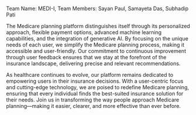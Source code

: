 Team Name: MEDI-I,
Team Members:
Sayan Paul,
Samayeta Das,
Subhadip Pati

The Medicare planning platform distinguishes itself through its personalized approach, flexible payment options, advanced machine learning capabilities, and the integration of generative AI. By focusing on the unique needs of each user, we simplify the Medicare planning process, making it accessible and user-friendly. Our commitment to continuous improvement through user feedback ensures that we stay at the forefront of the insurance landscape, delivering precise and relevant recommendations.

As healthcare continues to evolve, our platform remains dedicated to empowering users in their insurance decisions. With a user-centric focus and cutting-edge technology, we are poised to redefine Medicare planning, ensuring that every individual finds the best-suited insurance solution for their needs. Join us in transforming the way people approach Medicare planning—making it easier, clearer, and more effective than ever before.
